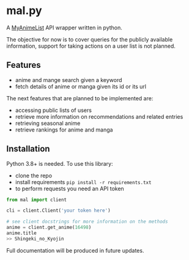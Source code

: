 # mal.py

A [MyAnimeList](https://myanimelist.net) API wrapper written in python.

The objective for now is to cover queries for the publicly available information, support for taking actions on a user list is not planned.

## Features

- anime and mange search given a keyword
- fetch details of anime or manga given its id or its url

The next features that are planned to be implemented are:

- accessing public lists of users
- retrieve more information on recommendations and related entries
- retrieving seasonal anime
- retrieve rankings for anime and manga

## Installation

Python 3.8+ is needed.
To use this library:

- clone the repo
- install requirements `pip install -r requirements.txt`
- to perform requests you need an API token

```python
from mal import client

cli = client.Client('your token here')

# see client docstrings for more information on the methods
anime = client.get_anime(16498)
anime.title
>> Shingeki_no_Kyojin
```

Full documentation will be produced in future updates.
